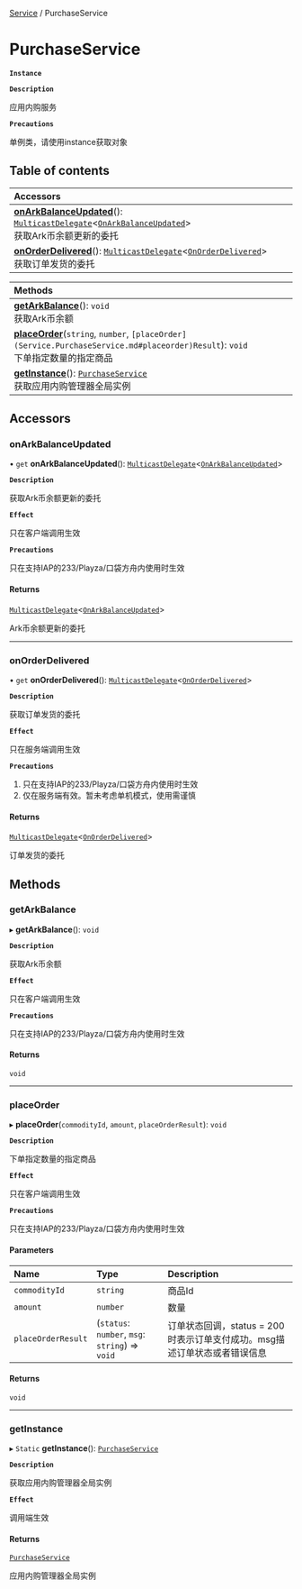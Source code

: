 [Service](../modules/Service.Service.md) / PurchaseService

# PurchaseService <Badge type="tip" text="Class" />

**`Instance`**

**`Description`**

应用内购服务

**`Precautions`**

单例类，请使用instance获取对象

## Table of contents

| Accessors |
| :-----|
| **[onArkBalanceUpdated](Service.PurchaseService.md#onarkbalanceupdated)**(): [`MulticastDelegate`](Type.MulticastDelegate.md)<[`OnArkBalanceUpdated`](../modules/Service.Service.md#onarkbalanceupdated)\> <br> 获取Ark币余额更新的委托|
| **[onOrderDelivered](Service.PurchaseService.md#onorderdelivered)**(): [`MulticastDelegate`](Type.MulticastDelegate.md)<[`OnOrderDelivered`](../modules/Service.Service.md#onorderdelivered)\> <br> 获取订单发货的委托|

| Methods |
| :-----|
| **[getArkBalance](Service.PurchaseService.md#getarkbalance)**(): `void` <br> 获取Ark币余额|
| **[placeOrder](Service.PurchaseService.md#placeorder)**(`string`, `number`, `[placeOrder](Service.PurchaseService.md#placeorder)Result`): `void` <br> 下单指定数量的指定商品|
| **[getInstance](Service.PurchaseService.md#getinstance)**(): [`PurchaseService`](Service.PurchaseService.md) <br> 获取应用内购管理器全局实例|

## Accessors

### onArkBalanceUpdated

• `get` **onArkBalanceUpdated**(): [`MulticastDelegate`](Type.MulticastDelegate.md)<[`OnArkBalanceUpdated`](../modules/Service.Service.md#onarkbalanceupdated)\>

**`Description`**

获取Ark币余额更新的委托

**`Effect`**

只在客户端调用生效

**`Precautions`**

只在支持IAP的233/Playza/口袋方舟内使用时生效

#### Returns

[`MulticastDelegate`](Type.MulticastDelegate.md)<[`OnArkBalanceUpdated`](../modules/Service.Service.md#onarkbalanceupdated)\>

Ark币余额更新的委托

___

### onOrderDelivered

• `get` **onOrderDelivered**(): [`MulticastDelegate`](Type.MulticastDelegate.md)<[`OnOrderDelivered`](../modules/Service.Service.md#onorderdelivered)\>

**`Description`**

获取订单发货的委托

**`Effect`**

只在服务端调用生效

**`Precautions`**

1. 只在支持IAP的233/Playza/口袋方舟内使用时生效
2. 仅在服务端有效。暂未考虑单机模式，使用需谨慎

#### Returns

[`MulticastDelegate`](Type.MulticastDelegate.md)<[`OnOrderDelivered`](../modules/Service.Service.md#onorderdelivered)\>

订单发货的委托

## Methods

### getArkBalance

▸ **getArkBalance**(): `void`

**`Description`**

获取Ark币余额

**`Effect`**

只在客户端调用生效

**`Precautions`**

只在支持IAP的233/Playza/口袋方舟内使用时生效

#### Returns

`void`

___

### placeOrder

▸ **placeOrder**(`commodityId`, `amount`, `placeOrderResult`): `void`

**`Description`**

下单指定数量的指定商品

**`Effect`**

只在客户端调用生效

**`Precautions`**

只在支持IAP的233/Playza/口袋方舟内使用时生效

#### Parameters

| Name | Type | Description |
| :------ | :------ | :------ |
| `commodityId` | `string` |  商品Id |
| `amount` | `number` |  数量 |
| `placeOrderResult` | (`status`: `number`, `msg`: `string`) => `void` |  订单状态回调，status = 200时表示订单支付成功。msg描述订单状态或者错误信息 |

#### Returns

`void`

___

### getInstance

▸ `Static` **getInstance**(): [`PurchaseService`](Service.PurchaseService.md)

**`Description`**

获取应用内购管理器全局实例

**`Effect`**

调用端生效

#### Returns

[`PurchaseService`](Service.PurchaseService.md)

应用内购管理器全局实例
